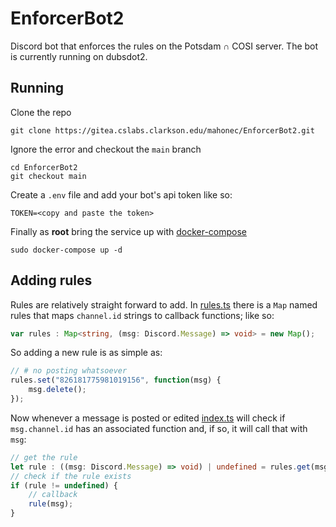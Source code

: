 # EnforcerBot2

Discord bot that enforces the rules on the Potsdam ∩ COSI server. The bot is currently running on dubsdot2.

## Running

Clone the repo

```
git clone https://gitea.cslabs.clarkson.edu/mahonec/EnforcerBot2.git
```

Ignore the error and checkout the `main` branch

```
cd EnforcerBot2
git checkout main
```

Create a `.env` file and add your bot's api token like so:

```
TOKEN=<copy and paste the token>
```

Finally as **root** bring the service up with [docker-compose](https://docs.docker.com/compose/install/) 

```
sudo docker-compose up -d
```

## Adding rules

Rules are relatively straight forward to add. In [rules.ts](/src/rules.ts) there is a `Map` named rules that maps `channel.id` strings to callback functions; like so:

```ts
var rules : Map<string, (msg: Discord.Message) => void> = new Map();
```

So adding a new rule is as simple as:

```ts
// # no posting whatsoever
rules.set("826181775981019156", function(msg) {
    msg.delete();
});
```

Now whenever a message is posted or edited [index.ts](/src/index.ts) will check if `msg.channel.id` has an associated function and, if so, it will call that with `msg`:

```ts
// get the rule
let rule : ((msg: Discord.Message) => void) | undefined = rules.get(msg.channel.id);
// check if the rule exists
if (rule != undefined) {
    // callback
    rule(msg);
}
```